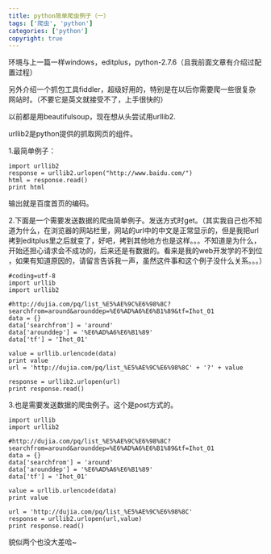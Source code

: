 ```yaml
---
title: python简单爬虫例子（一）
tags: ['爬虫', 'python']
categories: ['python']
copyright: true
---
```

环境与上一篇一样windows，editplus，python-2.7.6（且我前面文章有介绍过配置过程）

另外介绍一个抓包工具fiddler，超级好用的，特别是在以后你需要爬一些很复杂网站时。（不要它是英文就接受不了，上手很快的）  

以前都是用beautifulsoup，现在想从头尝试用urllib2.

urllib2是python提供的抓取网页的组件。

1.最简单例子：

    
    
    import urllib2
    response = urllib2.urlopen("http://www.baidu.com/")
    html = response.read()
    print html

  
输出就是百度首页的编码。

  

2.下面是一个需要发送数据的爬虫简单例子。发送方式时get。（其实我自己也不知道为什么，在浏览器的网站栏里，网站的url中的中文是正常显示的，但是我把url
拷到editplus里之后就变了，好吧，拷到其他地方也是这样。。。不知道是为什么，开始还担心请求会不成功的，后来还是有数据的。看来是我的web开发学的不到位
，如果有知道原因的，请留言告诉我一声，虽然这件事和这个例子没什么关系。。。）

    
    
    #coding=utf-8
    import urllib
    import urllib2
    
    #http://dujia.com/pq/list_%E5%AE%9C%E6%98%8C?searchfrom=around&arounddep=%E6%AD%A6%E6%B1%89&tf=Ihot_01
    data = {}
    data['searchfrom'] = 'around'
    data['arounddep'] = '%E6%AD%A6%E6%B1%89'
    data['tf'] = 'Ihot_01'
    
    value = urllib.urlencode(data)
    print value
    url = 'http://dujia.com/pq/list_%E5%AE%9C%E6%98%8C' + '?' + value
    
    response = urllib2.urlopen(url)
    print response.read()

  
3.也是需要发送数据的爬虫例子。这个是post方式的。

    
    
    import urllib
    import urllib2
    
    #http://dujia.com/pq/list_%E5%AE%9C%E6%98%8C?searchfrom=around&arounddep=%E6%AD%A6%E6%B1%89&tf=Ihot_01
    data = {}
    data['searchfrom'] = 'around'
    data['arounddep'] = '%E6%AD%A6%E6%B1%89'
    data['tf'] = 'Ihot_01'
    
    value = urllib.urlencode(data)
    print value
    
    url = 'http://dujia.com/pq/list_%E5%AE%9C%E6%98%8C'
    response = urllib2.urlopen(url,value)
    print response.read()

  
貌似两个也没大差哈~  

